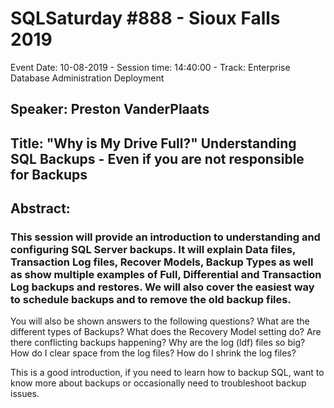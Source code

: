 # SQLSaturday #888 - Sioux Falls 2019
Event Date: 10-08-2019 - Session time: 14:40:00 - Track: Enterprise Database Administration  Deployment
## Speaker: Preston VanderPlaats
## Title: "Why is My Drive Full?" Understanding SQL Backups - Even if you are not responsible for Backups
## Abstract:
### This session will provide an introduction to understanding and configuring  SQL Server backups. It will explain Data files, Transaction Log files, Recover Models, Backup Types as well as show multiple examples of Full, Differential and Transaction Log backups and restores. We will also cover the easiest way to schedule backups and to remove the old backup files.

You will also be shown answers to the following questions?
    What are the different types of Backups?
    What does the Recovery Model setting do?
    Are there conflicting backups happening? 
    Why are the log (ldf) files so big?
    How do I clear space from the log files? 
    How do I shrink the log files?

This is a good introduction, if you need to learn how to backup SQL, want to know more about backups or occasionally need to troubleshoot backup issues.
